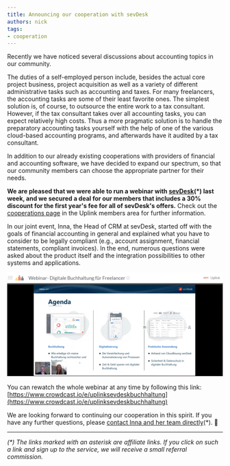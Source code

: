 ```yaml
---
title: Announcing our cooperation with sevDesk
authors: nick
tags:
- cooperation
---
```


Recently we have noticed several discussions about accounting topics in our community.

The duties of a self-employed person include, besides the actual core project business, project acquisition as well as a variety of different administrative tasks such as accounting and taxes. For many freelancers, the accounting tasks are some of their least favorite ones. The simplest solution is, of course, to outsource the entire work to a tax consultant. However, if the tax consultant takes over all accounting tasks, you can expect relatively high costs. Thus a more pragmatic solution is to handle the preparatory accounting tasks yourself with the help of one of the various cloud-based accounting programs, and afterwards have it audited by a tax consultant.

In addition to our already existing cooperations with providers of financial and accounting software, we have decided to expand our spectrum, so that our community members can choose the appropriate partner for their needs.

**We are pleased that we were able to run a webinar with [sevDesk](https://www.awin1.com/awclick.php?gid=361518&mid=15944&awinaffid=733379&linkid=2370618&clickref=)(\*) last week, and we secured a deal for our members that includes a 30% discount for the first year's fee for all of sevDesk's offers.** Check out the [cooperations page](https://my.uplink.tech/services/cooperations) in the Uplink members area for further information.

In our joint event, Inna, the Head of CRM at sevDesk, started off with the goals of financial accounting in general and explained what you have to consider to be legally compliant (e.g., account assignment, financial statements, compliant invoices). In the end, numerous questions were asked about the product itself and the integration possibilities to other systems and applications.

![](image.png)

You can rewatch the whole webinar at any time by following this link: [https://www.crowdcast.io/e/uplinksevdeskbuchhaltung](https://www.crowdcast.io/e/uplinksevdeskbuchhaltung)

We are looking forward to continuing our cooperation in this spirit. If you have any further questions, please [contact Inna and her team directly](https://www.awin1.com/awclick.php?gid=361518&mid=15944&awinaffid=733379&linkid=2370618&clickref=)(\*). 🤙

---

_(\*) The links marked with an asterisk are affiliate links. If you click on such a link and sign up to the service, we will receive a small referral commission._
